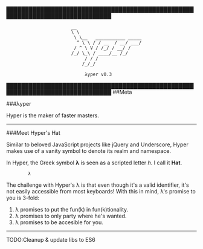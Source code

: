 ██████████████████████████████████████████████████████████████████████████████

                            __
                            \ \
                             \ \__   ___________ _____
                              ^ \ \ / / __  / __/ ___/
                             / ^ \ V / /_/ / __/ /
                            /_/ \_\ / ____/__ /_/
                                 / / /
                                /_/_/
                                                                     
                                 λyper v0.3

██████████████████████████████████████████████████████████████████████████████
##Meta

###λyper

  Hyper is the maker of faster masters.

---

###Meet Hyper's Hat

  Similar to beloved JavaScript projects like jQuery and Underscore, Hyper makes use of a vanity 
  symbol to denote its realm and namespace. 

  In Hyper, the Greek symbol **λ** is seen as a scripted letter *h*. I call it **Hat**.

  ```
          λ
  ```

  The challenge with Hyper's λ is that even though it's a valid identifier, it's not easily accessible from most keyboards! With this in mind, λ's promise to you is 3-fold:

  1. λ promises to put the fun(k) in fun(k)tionality.
  2. λ promises to only party where he's wanted.
  3. λ promises to be accesible for you.

---

  TODO:Cleanup & update libs to ES6
